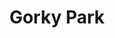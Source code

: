 ---
title: "Gorky Park"
year: 1983
rating: 2.5
stars: "★★½"
rewatched: false
permalink: "gorky-park"
watched_on: 2024-10-12
---